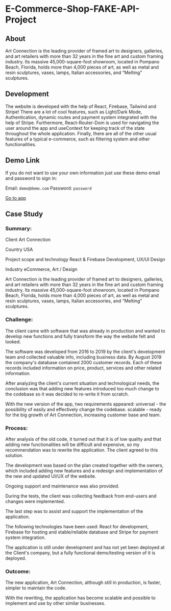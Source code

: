 # E-Commerce-Shop-FAKE-API-Project

## About

Art Connection is the leading provider of framed art to designers, galleries, and art retailers with more than 32 years in the fine art and custom framing industry. Its massive 45,000-square-foot showroom, located in Pompano Beach, Florida, holds more than 4,000 pieces of art, as well as metal and resin sculptures, vases, lamps, Italian accessories, and “Melting” sculptures.

## Development

The website is developed with the help of React, Firebase, Tailwind and Stripe! There are a lot of cool features, such as Light/Dark Mode, Authentication, dynamic routes and payment system integrated with the help of Stripe. Furthermore, React-Router-Dom is used for navigating the user around the app and useContext for keeping track of the state throughout the whole application. Finally, there are all of the other usual features of a typical e-commerce, such as filtering system and other functionalities.

## Demo Link

If you do not want to use your own information just use these demo email and password to sign in:

Email: `demo@demo.com`
Password: `password`

[Go to app](https://e-commerce-app-cf00d.web.app/ "See the demo")

## Case Study

### Summary:

Client
Art Connection

Country
USA

Project scope and technology
React & Firebase Development, UX/UI Design

Industry
eCommerce, Art / Design



Art Connection is the leading provider of framed art to designers, galleries, and art retailers with more than 32 years in the fine art and custom framing industry. Its massive 45,000-square-foot showroom, located in Pompano Beach, Florida, holds more than 4,000 pieces of art, as well as metal and resin sculptures, vases, lamps, Italian accessories, and “Melting” sculptures.



### Challenge:
The client came with software that was already in production and wanted to develop new functions and fully transform the way the website felt and looked.

The software was developed from 2016 to 2019 by the client's development team and collected valuable info, including business data. By August 2019 the company's database contained 2000 customer records. Each of these records included information on price, product, services and other related information.

After analyzing the client's current situation and technological needs, the conclusion was that adding new features introduced too much change to the codebase so it was decided to re-write it from scratch.

With the new version of the app, two requirements appeared:
universal - the possibility of easily and effectively change the codebase.
scalable - ready for the big growth of Art Connection, increasing customer base and team.



### Process:
After analysis of the old code, it turned out that it is of low quality and that adding new functionalities will be difficult and expensive, so my recommendation was to rewrite the application. The client agreed to this solution.

The development was based on the plan created together with the owners, which included adding new features and a redesign and implementation of the new and updated UI/UX of the website.

Ongoing support and maintenance was also provided.

During the tests, the client was collecting feedback from end-users and changes were implemented.

The last step was to assist and support the implementation of the application.

The following technologies have been used: React for development, Firebase for hosting and stable/reliable database and Stripe for payment system integration.


The application is still under development and has not yet been deployed at the Client's company, but a fully functional demo/testing version of it is deployed.


### Outcome:
The new application, Art Connection, although still in production, is faster, simpler to maintain the code.

With the rewriting, the application has become scalable and possible to implement and use by other similar businesses.
